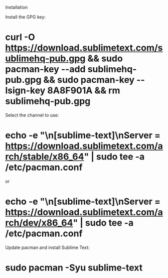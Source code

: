 Installation

Install the GPG key:

# curl -O https://download.sublimetext.com/sublimehq-pub.gpg && sudo pacman-key --add sublimehq-pub.gpg && sudo pacman-key --lsign-key 8A8F901A && rm sublimehq-pub.gpg

Select the channel to use:

# echo -e "\n[sublime-text]\nServer = https://download.sublimetext.com/arch/stable/x86_64" | sudo tee -a /etc/pacman.conf

or

# echo -e "\n[sublime-text]\nServer = https://download.sublimetext.com/arch/dev/x86_64" | sudo tee -a /etc/pacman.conf

Update pacman and install Sublime Text:

# sudo pacman -Syu sublime-text
